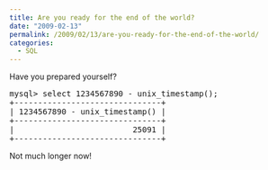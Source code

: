 ```yaml
---
title: Are you ready for the end of the world?
date: "2009-02-13"
permalink: /2009/02/13/are-you-ready-for-the-end-of-the-world/
categories:
  - SQL
---
```

Have you prepared yourself?

<pre>mysql&gt; select 1234567890 - unix_timestamp();
+-------------------------------+
| 1234567890 - unix_timestamp() |
+-------------------------------+
|                         25091 | 
+-------------------------------+
</pre>

Not much longer now!
